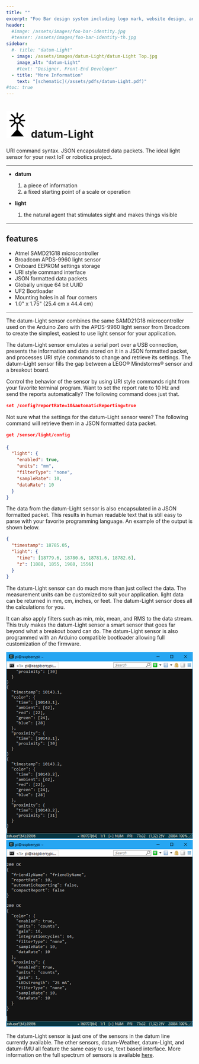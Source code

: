 ```yaml
---
title: ""
excerpt: "Foo Bar design system including logo mark, website design, and branding applications."
header:
  #image: /assets/images/foo-bar-identity.jpg
  #teaser: /assets/images/foo-bar-identity-th.jpg
sidebar:
  #- title: "datum-Light"
  - image: /assets/images/datum-Light/datum-Light Top.jpg
    image_alt: "datum-Light"
    #text: "Designer, Front-End Developer"
  - title: "More Information"
    text: "[schematic](/assets/pdfs/datum-Light.pdf)"
#toc: true
---
```

![alt text](/assets/images/datumLogo-small.png) datum-Light
==  

URI command syntax. JSON encapsulated data packets. The ideal light sensor for your next IoT or robotics project.

---
- **datum**
   1. a piece of information
   1. a fixed starting point of a scale or operation

- **light**
   1. the natural agent that stimulates sight and makes things visible

---
## features
  - Atmel SAMD21G18 microcontroller
  - Broadcom APDS-9960 light sensor
  - Onboard EEPROM settings storage
  - URI style command interface
  - JSON formatted data packets
  - Globally unique 64 bit UUID
  - UF2 Bootloader
  - Mounting holes in all four corners
  - 1.0" x 1.75" (25.4 cm x 44.4 cm)

---

The datum-Light sensor combines the same SAMD21G18 microcontroller used on the Arduino Zero with the APDS-9960 light sensor from Broadcom to create the simplest, easiest to use light sensor for your application.

The datum-Light sensor emulates a serial port over a USB connection, presents the information and data stored on it in a JSON formatted packet, and processes URI style commands to change and retrieve its settings. The datum-Light sensor fills the gap between a LEGO&reg; Mindstorms&reg; sensor and a breakout board.

Control the behavior of the sensor by using URI style commands right from your favorite terminal program.  Want to set the report rate to 10 Hz and send the reports automatically?  The following command does just that.

```json
set /config?reportRate=10&automaticReporting=true
```

Not sure what the settings for the datum-Light sensor were?  The following command will retrieve them in a JSON formatted data packet.

```json
get /sensor/light/config

{
  "light": {
    "enabled": true,
    "units": "mm",
    "filterType": "none",
    "sampleRate": 10,
    "dataRate": 10
  }
}
```

The data from the datum-Light sensor is also encapsulated in a JSON formatted packet.  This results in human readable text that is still easy to parse with your favorite programming language.  An example of the output is shown below.

```json
{
  "timestamp": 18785.05,
  "light": {
    "time": [18779.6, 18780.6, 18781.6, 18782.6],
    "z": [1888, 1855, 1988, 1556]
  }
}
```

The datum-Light sensor can do much more than just collect the data.  The measurement units can be customized to suit your application.  light data can be returned in mm, cm, inches, or feet.  The datum-Light sensor does all the calculations for you.

It can also apply filters such as min, mix, mean, and RMS to the data stream.  This truly makes the datum-Light sensor a smart sensor that goes far beyond what a breakout board can do.  The datum-Light sensor is also programmed with an Arduino compatible bootloader allowing full customization of the firmware.


![alt text](/assets/images/datum-Light/datum-Light-Data1.png)
![alt text](/assets/images/datum-Light/datum-Light-Data2.png)

The datum-Light sensor is just one of the sensors in the datum line currently available.  The other sensors, datum-Weather, datum-Light, and datum-IMU all feature the same easy to use, text based interface.  More information on the full spectrum of sensors is available [here](/datum/).
